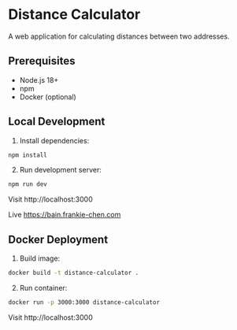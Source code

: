 # Distance Calculator

A web application for calculating distances between two addresses.

## Prerequisites

- Node.js 18+
- npm
- Docker (optional)

## Local Development

1. Install dependencies:

```bash
npm install
```

2. Run development server:

```bash
npm run dev
```

Visit http://localhost:3000

Live https://bain.frankie-chen.com

## Docker Deployment

1. Build image:

```bash
docker build -t distance-calculator .
```

2. Run container:

```bash
docker run -p 3000:3000 distance-calculator
```

Visit http://localhost:3000
